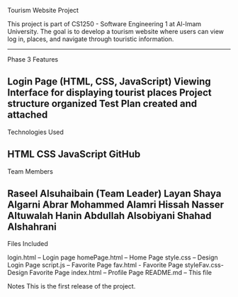 Tourism Website Project

This project is part of CS1250 - Software Engineering 1 at Al-Imam University.
The goal is to develop a tourism website where users can view log in, places, and navigate through touristic information.

-------
Phase 3 Features

Login Page (HTML, CSS, JavaScript)
Viewing Interface for displaying tourist places
Project structure organized
Test Plan created and attached
-------
Technologies Used

HTML
CSS
JavaScript
GitHub
--------
Team Members

Raseel Alsuhaibain (Team Leader)
Layan Shaya Algarni
Abrar Mohammed Alamri
Hissah Nasser Altuwalah
Hanin Abdullah Alsobiyani
Shahad Alshahrani
-------
Files Included

login.html – Login page
homePage.html – Home Page
style.css – Design Login Page
script.js – Favorite Page
fav.html - Favorite Page
styleFav.css- Design Favorite Page
index.html – Profile Page 
README.md – This file

Notes
This is the first release of the project.
